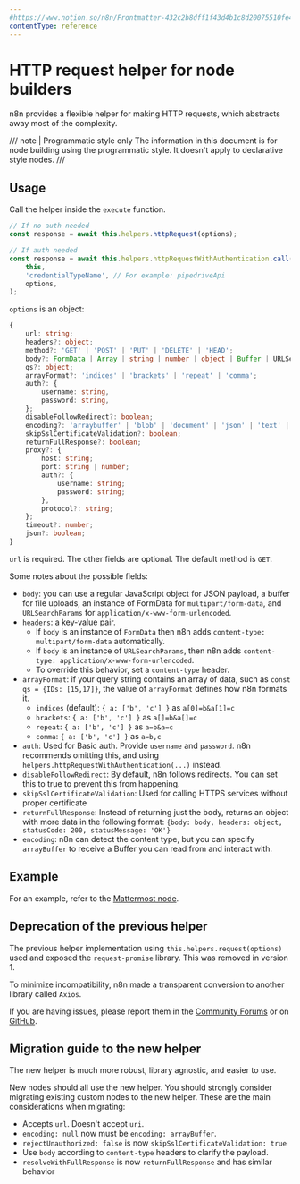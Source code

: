 ```yaml
---
#https://www.notion.so/n8n/Frontmatter-432c2b8dff1f43d4b1c8d20075510fe4
contentType: reference
---
```


# HTTP request helper for node builders

n8n provides a flexible helper for making HTTP requests, which abstracts away most of the complexity.

/// note | Programmatic style only
The information in this document is for node building using the programmatic style. It doesn't apply to declarative style nodes.
///
## Usage

Call the helper inside the `execute` function. 

```typescript
// If no auth needed
const response = await this.helpers.httpRequest(options);

// If auth needed
const response = await this.helpers.httpRequestWithAuthentication.call(
	this, 
	'credentialTypeName', // For example: pipedriveApi
	options,
);
```

`options` is an object:

```typescript
{
	url: string;
	headers?: object;
	method?: 'GET' | 'POST' | 'PUT' | 'DELETE' | 'HEAD';
	body?: FormData | Array | string | number | object | Buffer | URLSearchParams;
	qs?: object;
	arrayFormat?: 'indices' | 'brackets' | 'repeat' | 'comma';
	auth?: {
		username: string,
		password: string,
	};
	disableFollowRedirect?: boolean;
	encoding?: 'arraybuffer' | 'blob' | 'document' | 'json' | 'text' | 'stream';
	skipSslCertificateValidation?: boolean;
	returnFullResponse?: boolean;
	proxy?: {
		host: string;
		port: string | number;
		auth?: {
			username: string;
			password: string;
		},
		protocol?: string;
	};
	timeout?: number;
	json?: boolean;
}	
```

`url` is required. The other fields are optional. The default method is `GET`.

Some notes about the possible fields:

- `body`: you can use a regular JavaScript object for JSON payload, a buffer for file uploads, an instance of FormData for `multipart/form-data`, and `URLSearchParams` for `application/x-www-form-urlencoded`.
- `headers`: a key-value pair.  
	* If `body` is an instance of `FormData` then n8n adds `content-type: multipart/form-data` automatically.  
	* If `body` is an instance of `URLSearchParams`, then n8n adds `content-type: application/x-www-form-urlencoded`.  
	* To override this behavior, set a `content-type` header.
- `arrayFormat`: if your query string contains an array of data, such as `const qs = {IDs: [15,17]}`, the value of `arrayFormat` defines how n8n formats it.  
	* `indices` (default):  `{ a: ['b', 'c'] }` as `a[0]=b&a[1]=c`  
	* `brackets`: `{ a: ['b', 'c'] }` as `a[]=b&a[]=c`  
	* `repeat`: `{ a: ['b', 'c'] }` as `a=b&a=c`  
	* `comma`: `{ a: ['b', 'c'] }` as `a=b,c`
- `auth`: Used for Basic auth. Provide `username` and `password`. n8n recommends omitting this, and using `helpers.httpRequestWithAuthentication(...)` instead.
- `disableFollowRedirect`: By default, n8n follows redirects. You can set this to true to prevent this from happening.
- `skipSslCertificateValidation`: Used for calling HTTPS services without proper certificate
- `returnFullResponse`: Instead of returning just the body, returns an object with more data in the following format: `{body: body, headers: object, statusCode: 200, statusMessage: 'OK'}`
- `encoding`: n8n can detect the content type, but you can specify `arrayBuffer` to receive a Buffer you can read from and interact with.

## Example

For an example, refer to the [Mattermost node](https://github.com/n8n-io/n8n/blob/master/packages/nodes-base/nodes/Mattermost/v1/MattermostV1.node.ts).

## Deprecation of the previous helper

The previous helper implementation using `this.helpers.request(options)` used and exposed the `request-promise` library. This was removed in version 1.

To minimize incompatibility, n8n made a transparent conversion to another library called `Axios`.

If you are having issues, please report them in the [Community Forums](https://community.n8n.io/) or on [GitHub](https://github.com/n8n-io/n8n/issues).

## Migration guide to the new helper

The new helper is much more robust, library agnostic, and easier to use.

New nodes should all use the new helper. You should strongly consider migrating existing custom nodes to the new helper. These are the main considerations when migrating:

- Accepts `url`. Doesn't accept `uri`.
- `encoding: null` now must be `encoding: arrayBuffer`.
- `rejectUnauthorized: false` is now `skipSslCertificateValidation: true`
- Use `body` according to `content-type` headers to clarify the payload.
- `resolveWithFullResponse` is now `returnFullResponse` and has similar behavior
